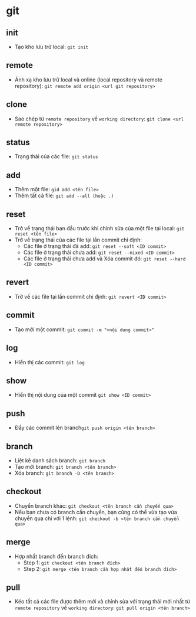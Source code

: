 # git

## init
- Tạo kho lưu trữ local: `git init`

## remote
- Ánh xạ kho lưu trữ local và online (local repository và remote repository): `git remote add origin <url git repository>`

## clone
- Sao chép từ `remote repository` về `working directory`: `git clone <url remote repository>`

## status
- Trạng thái của các file: `git status`

## add
- Thêm một file: `gid add <tên file>`
- Thêm tất cả file: `git add --all (hoặc .)`

## reset
- Trở về trạng thái ban đầu trước khi chỉnh sửa của một file tại local: `git reset <tên file>`
- Trở về trạng thái của các file tại lần commit chỉ định:
  - Các file ở trạng thái đã add: `git reset --soft <ID commit>`
  - Các file ở trạng thái chưa add: `git reset --mixed <ID commit>`
  - Các file ở trạng thái chưa add và Xóa commit đó: `git reset --hard <ID commit>`

## revert
- Trở về các file tại lần commit chỉ định: `git revert <ID commit>`

## commit
- Tạo mới một commit: `git commit -m "<nội dung commit>"`

## log
- Hiển thị các commit: `git log`

## show
- Hiển thị nội dung của một commit `git show <ID commit>`

## push
- Đẩy các commit lên branch`git push origin <tên branch>`

## branch
- Liệt kê danh sách branch: `git branch`
- Tạo mới branch: `git branch <tên branch>`
- Xóa branch: `git branch -D <tên branch>`

## checkout
- Chuyển branch khác: `git checkout <tên branch cần chuyển qua>`
- Nếu bạn chưa có branch cần chuyển, bạn cũng có thể vừa tạo vừa chuyển qua chỉ với 1 lệnh: `git checkout -b <tên branch cần chuyển qua>`

## merge
- Hợp nhất branch đến branch đích:
  - Step 1: `git checkout <tên branch đích>`
  - Step 2: `git merge <tên branch cần hợp nhất đến branch đích>`

## pull
- Kéo tất cả các file được thêm mới và chỉnh sửa với trạng thái mới nhất từ `remote repository` về `working directory`: `git pull origin <tên branch>`